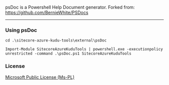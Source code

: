 psDoc is a Powershell Help Document generator.
Forked from: https://github.com/BernieWhite/PSDocs

----
### Using psDoc ###
```
cd .\sitecore-azure-kudu-tools\external\psDoc
```
```
Import-Module SitecoreAzureKuduTools | powershell.exe -executionpolicy unrestricted -command .\psDoc.ps1 SitecoreAzureKuduTools
```

### License ###

[Microsoft Public License (Ms-PL)](https://opensource.org/licenses/MS-PL)
